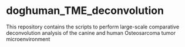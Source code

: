# doghuman_TME_deconvolution
This repository contains the scripts to perform large-scale comparative deconvolution analysis of the canine and human Osteosarcoma tumor microenvironment
